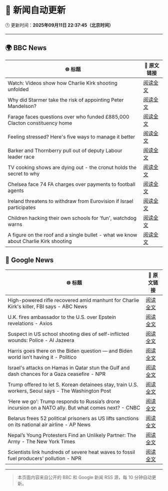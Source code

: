 # 🧠 新闻自动更新

🕒 更新时间：**2025年09月11日 22:37:45（北京时间）**

---

## 🌍 BBC News

| 🌐 标题 | 🔗 原文链接 |
|--------|-------------|
| Watch: Videos show how Charlie Kirk shooting unfolded | [阅读全文](https://www.bbc.com/news/videos/ckg3xp9g9zwo?at_medium=RSS&at_campaign=rss) |
| Why did Starmer take the risk of appointing Peter Mandelson? | [阅读全文](https://www.bbc.com/news/articles/cjd1egrlj0mo?at_medium=RSS&at_campaign=rss) |
| Farage faces questions over who funded £885,000 Clacton constituency home | [阅读全文](https://www.bbc.com/news/articles/ce845w70g0yo?at_medium=RSS&at_campaign=rss) |
| Feeling stressed? Here's five ways to manage it better | [阅读全文](https://www.bbc.com/news/articles/cg42zq7nqxwo?at_medium=RSS&at_campaign=rss) |
| Barker and Thornberry pull out of deputy Labour leader race | [阅读全文](https://www.bbc.com/news/articles/cg7dzejkz4ro?at_medium=RSS&at_campaign=rss) |
| TV cooking shows are dying out - the cronut holds the secret to why | [阅读全文](https://www.bbc.com/news/articles/c0jq1d63l7lo?at_medium=RSS&at_campaign=rss) |
| Chelsea face 74 FA charges over payments to football agents | [阅读全文](https://www.bbc.com/sport/football/articles/c8643dp5043o?at_medium=RSS&at_campaign=rss) |
| Ireland threatens to withdraw from Eurovision if Israel participates | [阅读全文](https://www.bbc.com/news/articles/c5yvd8158ywo?at_medium=RSS&at_campaign=rss) |
| Children hacking their own schools for 'fun', watchdog warns | [阅读全文](https://www.bbc.com/news/articles/c203pedz58go?at_medium=RSS&at_campaign=rss) |
| A figure on the roof and a single bullet - what we know about Charlie Kirk shooting | [阅读全文](https://www.bbc.com/news/articles/cy04p4x21e5o?at_medium=RSS&at_campaign=rss) |

## 📰 Google News

| 🌐 标题 | 🔗 原文链接 |
|--------|-------------|
| High-powered rifle recovered amid manhunt for Charlie Kirk's killer, FBI says - ABC News | [阅读全文](https://news.google.com/rss/articles/CBMiowFBVV95cUxQNG1TZ2pib1pNRzhwdEU1SlpXQkFlUndlRnJ5VEo3RDlEVHplSDF6M0x6OVg5aEZNT2ZnM2x0Tm51SXFyOWhaQUYzSF9NZmtxYWxjRFhOV0cxS1VWdVBYUlNBeFBlRFJja0RHd2lWZi1zV1lUMnJEbDUyOC1vMzhWcTFQOVRZSk9hRWgxaUFzTzA2czN3M2prNDVhTWVOMXkteURv0gGoAUFVX3lxTE9HMU1neEN3OVNNNndJeVVkUUxFVURwaFhPN1hDNkgwUVdTaXJKUk9QdkZKc3ZyYzJBd0lYUkd6bVhMdF81SV9keFk2ZllyRFV6TjUwcVFsQmowbFZjSzlhNGY5NWZESlNhdVo1MFBCU0N1bDhBemZJb1lqemtDSGJfUUZaaG9zWlJ2eVFsWVNnc01Sa1RfME4yREF3a1BGcFJDUnNtMHBtMw?oc=5) |
| U.K. fires ambassador to the U.S. over Epstein revelations - Axios | [阅读全文](https://news.google.com/rss/articles/CBMihgFBVV95cUxOMGE3clNfTVROTmlZRzRLeEZSeExTYUFvN1FoTENuckdGRlR5UWJYM1Q5RHk2TXBYR1V1bnJ1SzVuSVpPVlQtOUhyUVdSYlBid2tkLTl6UlZuVVZQUVlRZ284cjJ6NEF2VXFzaUJTbVZ0UFRJMmZya0hhRkVaM1ZnWWJTUGc1UQ?oc=5) |
| Suspect in US school shooting dies of self-inflicted wounds: Police - Al Jazeera | [阅读全文](https://news.google.com/rss/articles/CBMiqwFBVV95cUxPekpVa2ZseEJ2d3FxV0FpZ1pERVBjNkpZa2ZqNzMzMWE0eFUzbGN6M0NGU2l5SlNYbzd2YkFubll6dHZ5dm5yVG5iQUVmNXczV1phUkNiXzRNUEFNM3ZHNzMxbTNPdGlNc1ZwZDJyOGtZNnZvdGJscmp1b05nMEVEejNXVzVNNEFVVHc2d2VZOWhyd0p0aVVjb21iNnVIQ3FDODJNVUZvWi0wREHSAbABQVVfeXFMUF9vclpLMklOOWFCTHlPZWhITkJyNVd6UmRUbTJzX3pOcExqSnl6cWVCUDF3d1FLM3FiUUY4SURaTmJRWUVmaUwyaHBxWDNNLTR2RDdSTmlHY2FQQWlEcUhXQzNyTENzUDNVYWZzNWtPRGNSbklnZm1ReXMzVU9TMkRUQ25NaVJNcHVoZk9qNm5BQmFUYkk5R3UtaXUyYU9vemFBVEVHcFNUX25zaUwzV3k?oc=5) |
| Harris goes there on the Biden question — and Biden world isn’t having it - Politico | [阅读全文](https://news.google.com/rss/articles/CBMihgFBVV95cUxPMTJjSjAtWFVqa0ItTVZlUFBPSHE2ZkIwOEVRNncxeklYNUxRMzREb3JHcFpkZURySTJnWU13bDQtcm1uU2Y2cWItbTNkTnVGV0s0Uy1xVVhCa3FlT2pvNF9EbTRKZjFjLXRxVG5tOGpwSlFjVWVQSWt6M3VRdHpoZ200bkF4dw?oc=5) |
| Israel's attacks on Hamas in Qatar stun the Gulf and dash chances for a Gaza ceasefire - NPR | [阅读全文](https://news.google.com/rss/articles/CBMijAFBVV95cUxPS0JDb1hFMFRWaU1GSE5GX0c4NkllVVlmbkVnQjhNSTh1dlFOZGNEcU13dDEtMWg2alZOVndBeklKYmZHU2szdUNFRVROaGd0R1FWZkJrX1YySGhLS254dDQ0bmVBWkNfRnpvTkJmZUN0aHBMZUM3MDdTWlRxSG5MbTV6dXB4WjkzenlnYQ?oc=5) |
| Trump offered to let S. Korean detainees stay, train U.S. workers, Seoul says - The Washington Post | [阅读全文](https://news.google.com/rss/articles/CBMijgFBVV95cUxNU0RpMENTV3RlaDJOaUc2d1dDZHl3SUduTG9qM20zdTltNE8zSE9MYTZUUzFsSUc1TXVBYUFMcUUxNzRLY0FraGFZS2JBQ2FfM0UtM2huUUZZQm5ocDl0SURQbU5xZVlSVzFUNzhGSkpoMXlUVVNFZ2hRNXVITU9OZDViUzZRM2lwazY5WHN3?oc=5) |
| ‘Here we go’: Trump responds to Russia’s drone incursion on a NATO ally. But what comes next? - CNBC | [阅读全文](https://news.google.com/rss/articles/CBMipAFBVV95cUxNRmtvbURNUEw1ZThOS1c0UnhlSXVKQmdFQmRDdDJCdXlfaEpvVW9OdGZOcGgtY1NsMkdfRG9pa19GUE9uajBsQkY1SGJ3YnZqSDhlOXoxLWhkZGdVVTF3NE9wR0syMTR3S2ZlQzA0VXVqZWE0U0lMUHdyMlZlNEx6Mkx1dTliRGZoUkhJX3puTTd2WnZWVEI1YVNNWFo3QTlqZTlIWdIBqgFBVV95cUxQdVZCbG91Ylo1dDZiaFc2aG9SOUpBRmRKTVdFRnNOYVF3X3Uxem9Rb3d1VDBRSVRnTVNCbjBiaVhTWnpYNUhlVXVLc29waDlpUTQtdjM3bXRrcTM3b19XZXVXQlBkdV84eF8xTWhrdTJsUmxqSUljTlY5SS1QTm9GN3puSjFPRGhWTF9yR2xMaUYzcng1RTRSNlZYN3c0NnhZaWs5Z0d3dVJaZw?oc=5) |
| Belarus frees 52 political prisoners as US lifts sanctions on its national air airline - AP News | [阅读全文](https://news.google.com/rss/articles/CBMilAFBVV95cUxPY1hqUXA3R2lzZVJmUDQ2a2dSSzNoWjVydElJSzVDNkczUFZzS3pvblV1aHlsVXE2NkxUM3JTbGxoTnF2dWM1QkdXdTk1QXJQRExnN3dSMGVxYnJHWWtVY083emh4VmpIdnB0M1BQMlZucFd3S1o3WEY2ZGJEN0tONEpIcm9iWG12UFY4Z003STRCSUhX?oc=5) |
| Nepal’s Young Protesters Find an Unlikely Partner: The Army - The New York Times | [阅读全文](https://news.google.com/rss/articles/CBMihAFBVV95cUxQa2NFQnNvQVpIUnQ3TklWWEdHVUhhd25UTXp5dkZDaDZtNzhDWk4yZnlkT01NeTgwdjZHYnhBcWIxU3FQRzkzS3NaS3MyVElNNjI4MWhwc1ZGUEpTaEdCM2xSdjYyN0w0YU94QV9DOUhQOC1lemVsNGxoT2pHOVNpb0dMYkQ?oc=5) |
| Scientists link hundreds of severe heat waves to fossil fuel producers' pollution - NPR | [阅读全文](https://news.google.com/rss/articles/CBMigwFBVV95cUxNRXZRRUh0eFNQMGpDOVoxRWstSFdlWlZWMUdCY1QyY3BlejZvU3NWd1dTZU1QYXRaX29ZNlppQW1jbjN3SFk1MGVJdFB5MVZOcmxBaWRHdnVja0hEaEVNOFQ1OThCZVVlNTF6d2lZbHgtR05SUldJTFBoRk0wOGlGMFFyZw?oc=5) |

---
> 本页面内容来自公开的 BBC 和 Google 新闻 RSS 源，每 10 分钟自动更新。